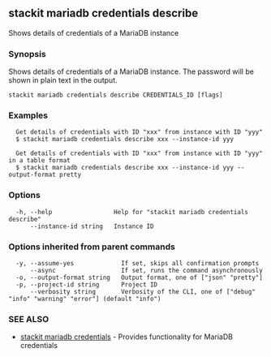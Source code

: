 ## stackit mariadb credentials describe

Shows details of credentials of a MariaDB instance

### Synopsis

Shows details of credentials of a MariaDB instance. The password will be shown in plain text in the output.

```
stackit mariadb credentials describe CREDENTIALS_ID [flags]
```

### Examples

```
  Get details of credentials with ID "xxx" from instance with ID "yyy"
  $ stackit mariadb credentials describe xxx --instance-id yyy

  Get details of credentials with ID "xxx" from instance with ID "yyy" in a table format
  $ stackit mariadb credentials describe xxx --instance-id yyy --output-format pretty
```

### Options

```
  -h, --help                 Help for "stackit mariadb credentials describe"
      --instance-id string   Instance ID
```

### Options inherited from parent commands

```
  -y, --assume-yes             If set, skips all confirmation prompts
      --async                  If set, runs the command asynchronously
  -o, --output-format string   Output format, one of ["json" "pretty"]
  -p, --project-id string      Project ID
      --verbosity string       Verbosity of the CLI, one of ["debug" "info" "warning" "error"] (default "info")
```

### SEE ALSO

* [stackit mariadb credentials](./stackit_mariadb_credentials.md)	 - Provides functionality for MariaDB credentials

